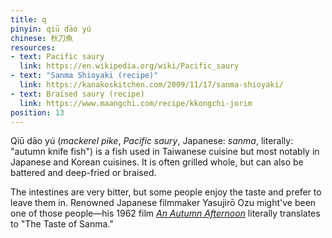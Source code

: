 ```yaml
---
title: q
pinyin: qiū dāo yú
chinese: 秋刀魚
resources: 
- text: Pacific saury
  link: https://en.wikipedia.org/wiki/Pacific_saury
- text: "Sanma Shioyaki (recipe)"
  link: https://kanakoskitchen.com/2009/11/17/sanma-shioyaki/
- text: Braised saury (recipe)
  link: https://www.maangchi.com/recipe/kkongchi-jorim
position: 13
---
```


Qiū dāo yú (*mackerel pike*, *Pacific saury*, Japanese: *sanma*, literally: "autumn knife fish") is a fish used in Taiwanese cuisine but most notably in Japanese and Korean cuisines. It is often grilled whole, but can also be battered and deep-fried or braised.

The intestines are very bitter, but some people enjoy the taste and prefer to leave them in. Renowned Japanese filmmaker Yasujirō Ozu might've been one of those people—his 1962 film [*An Autumn Afternoon*](https://en.wikipedia.org/wiki/An_Autumn_Afternoon) literally translates to "The Taste of Sanma."
